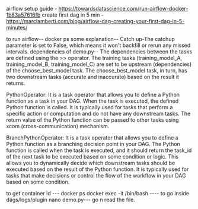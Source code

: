 airflow setup guide - https://towardsdatascience.com/run-airflow-docker-1b83a57616fb
create first dag in 5 min - https://marclamberti.com/blog/airflow-dag-creating-your-first-dag-in-5-minutes/

to run airflow--
docker ps
some explanation--
Catch up-The catchup parameter is set to False, which means it won't backfill or rerun any missed intervals.
dependencies of demo.py-- The dependencies between the tasks are defined using the >> operator. The training tasks (training_model_A, training_model_B, training_model_C) are set to be upstream (dependencies) of the choose_best_model task. The choose_best_model task, in turn, has two downstream tasks (accurate and inaccurate) based on the result it returns.

PythonOperator: It is a task operator that allows you to define a Python function as a task in your DAG. When the task is executed, the defined Python function is called. It is typically used for tasks that perform a specific action or computation and do not have any downstream tasks. The return value of the Python function can be passed to other tasks using xcom (cross-communication) mechanism.

BranchPythonOperator: It is a task operator that allows you to define a Python function as a branching decision point in your DAG. The Python function is called when the task is executed, and it should return the task_id of the next task to be executed based on some condition or logic. This allows you to dynamically decide which downstream tasks should be executed based on the result of the Python function. It is typically used for tasks that make decisions or control the flow of the workflow in your DAG based on some condition.


to get container id --- docker ps
docker exec -it <container id> /bin/bash ---- to go inside dags/logs/plugin
nano demo.py--- go n read the file.

